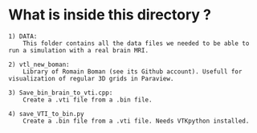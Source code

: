 # What is inside this directory ?

    1) DATA:
        This folder contains all the data files we needed to be able to run a simulation with a real brain MRI.

    2) vtl_new_boman:
        Library of Romain Boman (see its Github account). Usefull for visualization of regular 3D grids in Paraview.

    3) Save_bin_brain_to_vti.cpp:
        Create a .vti file from a .bin file.

    4) save_VTI_to_bin.py
        Create a .bin file from a .vti file. Needs VTKpython installed.